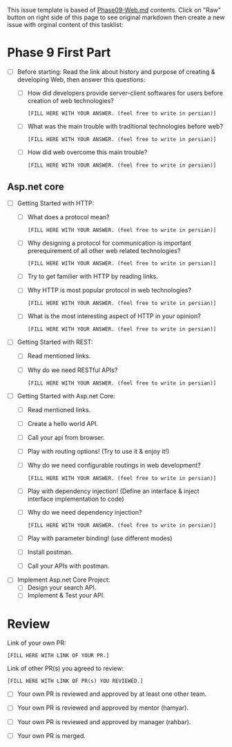 This issue template is based of [Phase09-Web.md](https://github.com/Star-Academy/codestar-internship/blob/master/Projects/Phase09-Web/Phase09-Web.md) contents.
Click on "Raw" button on right side of this page to see original markdown then create a new issue with orginal content of this tasklist:

# Phase 9 First Part

- [ ] Before starting: Read the link about history and purpose of creating & developing Web, then answer this questions:
  - [ ] How did developers provide server-client softwares for users before creation of web technologies?
  
      `[FILL HERE WITH YOUR ANSWER. (feel free to write in persian)]`
      
  - [ ] What was the main trouble with traditional technologies before web?
  
      `[FILL HERE WITH YOUR ANSWER. (feel free to write in persian)]`
      
  
  - [ ] How did web overcome this main trouble?
  
      `[FILL HERE WITH YOUR ANSWER. (feel free to write in persian)]`

## Asp.net core

- [ ] Getting Started with HTTP:
  - [ ] What does a protocol mean?
  
    `[FILL HERE WITH YOUR ANSWER. (feel free to write in persian)]`

  - [ ] Why designing a protocol for communication is important prerequirement of all other web related technologies?
  
    `[FILL HERE WITH YOUR ANSWER. (feel free to write in persian)]`
    
  - [ ] Try to get familier with HTTP by reading links.
  - [ ] Why HTTP is most popular protocol in web technologies?
    
    `[FILL HERE WITH YOUR ANSWER. (feel free to write in persian)]`
    
  - [ ] What is the most interesting aspect of HTTP in your opinion? 
  
    `[FILL HERE WITH YOUR ANSWER. (feel free to write in persian)]`

- [ ] Getting Started with REST:
  - [ ] Read mentioned links.
  - [ ] Why do we need RESTful APIs?
  
    `[FILL HERE WITH YOUR ANSWER. (feel free to write in persian)]`

- [ ] Getting Started with Asp.net Core:
  - [ ] Read mentioned links.
  - [ ] Create a hello world API.
  - [ ] Call your api from browser.
  - [ ] Play with routing options! (Try to use it & enjoy it!)
  - [ ] Why do we need configurable routings in web development?
  
    `[FILL HERE WITH YOUR ANSWER. (feel free to write in persian)]`
  
  - [ ] Play with dependency injection! (Define an interface & inject interface implementation to code)
  - [ ] Why do we need dependency injection?
  
    `[FILL HERE WITH YOUR ANSWER. (feel free to write in persian)]`
  - [ ] Play with parameter binding! (use different modes)
  - [ ] Install postman.
  - [ ] Call your APIs with postman.
  
- [ ] Implement Asp.net Core Project:
  - [ ] Design your search API.
  - [ ] Implement & Test your API.

# Review
Link of your own PR:

`[FILL HERE WITH LINK OF YOUR PR.]`

Link of other PR(s) you agreed to review:

`[FILL HERE WITH LINK OF PR(s) YOU REVIEWED.]`


- [ ] Your own PR is reviewed and approved by at least one other team.

- [ ] Your own PR is reviewed and approved by mentor (hamyar).

- [ ] Your own PR is reviewed and approved by manager (rahbar).

- [ ] Your own PR is merged.

